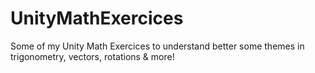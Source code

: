 # UnityMathExercices
Some of my Unity Math Exercices to understand better some themes in trigonometry, vectors, rotations &amp; more!
